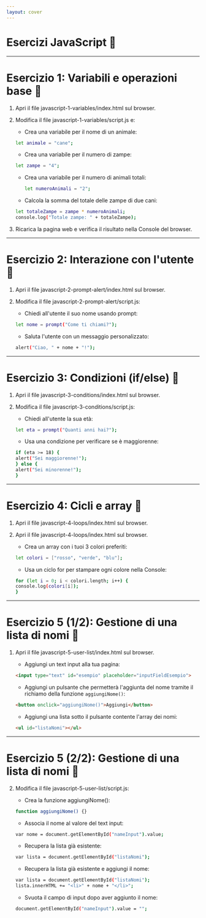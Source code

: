 ```yaml
---
layout: cover
---
```


# Esercizi JavaScript 💪

---

# Esercizio 1: Variabili e operazioni base 🧮

1. Apri il file javascript-1-variables/index.html sul browser.
2. Modifica il file javascript-1-variables/script.js e:
   - Crea una variabile per il nome di un animale:

    ```bash
    let animale = "cane";
    ```

   - Crea una variabile per il numero di zampe:

    ```bash
    let zampe = "4";
    ```
   
   - Crea una variabile per il numero di animali totali:
     
     ```bash
     let numeroAnimali = "2";
     ```

   - Calcola la somma del totale delle zampe di due cani:

    ```bash
    let totaleZampe = zampe * numeroAnimali;
    console.log("Totale zampe: " + totaleZampe);
    ```
    
3. Ricarica la pagina web e verifica il risultato nella Console del browser.

---

# Esercizio 2: Interazione con l'utente 🎤

1. Apri il file javascript-2-prompt-alert/index.html sul browser.
2. Modifica il file javascript-2-prompt-alert/script.js:
   - Chiedi all'utente il suo nome usando prompt:

    ```bash
    let nome = prompt("Come ti chiami?");
    ```
   - Saluta l'utente con un messaggio personalizzato:

    ```bash
    alert("Ciao, " + nome + "!");
    ```

---

# Esercizio 3: Condizioni (if/else) 🚦

1. Apri il file javascript-3-conditions/index.html sul browser.
2. Modifica il file javascript-3-conditions/script.js:
   - Chiedi all'utente la sua età:

    ```bash
    let eta = prompt("Quanti anni hai?");
    ```
   - Usa una condizione per verificare se è maggiorenne:

    ```bash
    if (eta >= 18) {
    alert("Sei maggiorenne!");
    } else {
    alert("Sei minorenne!");
    }
    ```

---

# Esercizio 4: Cicli e array 🔁

1. Apri il file javascript-4-loops/index.html sul browser.
2. Apri il file javascript-4-loops/index.html sul browser.
   - Crea un array con i tuoi 3 colori preferiti:

    ```bash
    let colori = ["rosso", "verde", "blu"];
    ```

   - Usa un ciclo for per stampare ogni colore nella Console:

    ```bash
    for (let i = 0; i < colori.length; i++) {
    console.log(colori[i]);
    }
    ```

---

  # Esercizio 5 (1/2): Gestione di una lista di nomi 🧑

  1. Apri il file javascript-5-user-list/index.html sul browser.

     - Aggiungi un text input alla tua pagina:

      ```html
      <input type="text" id="esempio" placeholder="inputFieldEsempio">
      ```

     - Aggiungi un pulsante che permetterà l'aggiunta del nome tramite il richiamo della funzione `aggiungiNome()`: 

      ```html
      <button onclick="aggiungiNome()">Aggiungi</button>
      ```

     - Aggiungi una lista sotto il pulsante contente l'array dei nomi:

      ```html
      <ul id="listaNomi"></ul>
      ```

---

  # Esercizio 5 (2/2): Gestione di una lista di nomi 🧑

  2. Modifica il file javascript-5-user-list/script.js:

     - Crea la funzione aggiungiNome(): 

      ```bash
      function aggiungiNome() {}
      ```

     - Associa il nome al valore del text input: 

      ```bash
      var nome = document.getElementById("nameInput").value;
      ```

     - Recupera la lista già esistente:

      ```bash
      var lista = document.getElementById("listaNomi");
      ```

     - Recupera la lista già esistente e aggiungi il nome:

      ```bash
      var lista = document.getElementById("listaNomi");
      lista.innerHTML += "<li>" + nome + "</li>";
      ```

     - Svuota il campo di input dopo aver aggiunto il nome:

      ```bash
      document.getElementById("nameInput").value = "";
      ```
